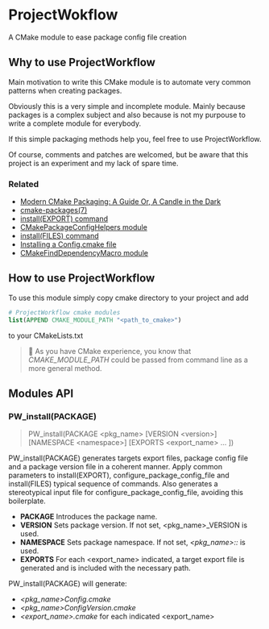 # ProjectWokflow

A CMake module to ease package config file creation

## Why to use ProjectWorkflow

Main motivation to write this CMake module is to automate very common patterns when creating packages.

Obviously this is a very simple and incomplete module. Mainly because packages is a complex subject and also because is not my purpouse to write a complete module for everybody.

If this simple packaging methods help you, feel free to use ProjectWorkflow.

Of course, comments and patches are welcomed, but be aware that this project is an experiment and my lack of spare time.

### Related
- [Modern CMake Packaging: A Guide
Or, A Candle in the Dark](https://blog.vito.nyc/posts/cmake-pkg/)
- [cmake-packages(7)](https://cmake.org/cmake/help/latest/manual/cmake-packages.7.html#creating-packages)
- [install(EXPORT) command](https://cmake.org/cmake/help/latest/command/install.html#export)
- [CMakePackageConfigHelpers module](https://cmake.org/cmake/help/latest/module/CMakePackageConfigHelpers.html)
- [install(FILES) command](https://cmake.org/cmake/help/latest/command/install.html#files)
- [Installing a Config.cmake file](https://www.f-ax.de/dev/2020/10/07/cmake-config-package.html)
- [CMakeFindDependencyMacro module](https://cmake.org/cmake/help/latest/module/CMakeFindDependencyMacro.html)

## How to use ProjectWorkflow

To use this module simply copy cmake directory to your project and add 
```cmake
# ProjectWorkflow cmake modules
list(APPEND CMAKE_MODULE_PATH "<path_to_cmake>")
```
to your CMakeLists.txt

> 📝 As you have CMake experience, you know that *CMAKE_MODULE_PATH* could be passed from command line as a more general method.

## Modules API

### PW_install(PACKAGE)

> PW_install(PACKAGE <pkg_name> 
>   [VERSION \<version>] 
>   [NAMESPACE \<namespace>]
>   [EXPORTS <export_name> ... ])

PW_install(PACKAGE) generates targets export files, package config file and a package version file in a coherent manner.
Apply common parameters to install(EXPORT), configure_package_config_file and install(FILES) typical sequence of commands.
Also generates a stereotypical input file for configure_package_config_file, avoiding this boilerplate.

- **PACKAGE** Introduces the package name.
- **VERSION** Sets package version. If not set, <pkg_name>_VERSION is used.
- **NAMESPACE** Sets package namespace. If not set, *<pkg_name>::* is used.
- **EXPORTS** For each <export_name> indicated, a target export file is generated and is included with the necessary path.

PW_install(PACKAGE) will generate:
- *<pkg_name>Config.cmake*
- *<pkg_name>ConfigVersion.cmake*
- *<export_name>.cmake* for each indicated <export_name>
